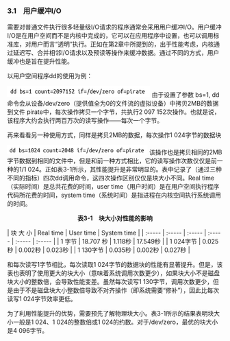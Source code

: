 ### 3.1　用户缓冲I/O

需要对普通文件执行很多轻量级I/O请求的程序通常会采用用户缓冲I/O。用户缓冲I/O是在用户空间而不是内核中完成的，它可以在应用程序中设置，也可以调用标准库，对用户而言“透明”执行。正如在第2章中所提到的，出于性能考虑，内核通过延迟写、合并相邻I/O请求以及预读等操作来缓冲数据。通过不同的方式，用户缓冲也是旨在提升性能。

以用户空间程序dd的使用为例：



![80.png](../images/80.png)
由于设置了参数 bs=1, dd命令会从设备/dev/zero（提供值全为0的文件流的虚拟设备）中拷贝2MB的数据到文件 pirate中，每次操作拷贝一个字节，共执行2 097 152次操作。也就是说，该程序大约会执行两百万次的读写操作——每次一个字节。

再来看看另一种使用方式，同样是拷贝2MB的数据，每次操作1 024字节的数据块



![81.png](../images/81.png)
该操作也是拷贝相同的2MB字节数据到相同的文件中，但是和前一种方式相比，它的读写操作次数仅仅是前一种的1/1 024。正如表3-1所示，其性能提升是非常明显的。表中记录了（通过三种不同的指标）四次dd调用命令，这四次操作区别仅仅是块大小不同。Real time（实际时间）是总共花费的时间，user time（用户时间）是在用户空间执行程序代码所花费的时间，system time（系统时间）是指进程在内核空间执行系统调用的时间。

<center class="my_markdown"><b class="my_markdown">表3-1　块大小对性能的影响</b></center>

| 块 大 小 | Real time | User time | System time |
| :-----  | :-----  | :-----  | :-----  | :-----  | :-----  |
| 1 字节 | 18.707 秒 | 1.118秒 | 17.549秒 |
| 1 024字节 | 0.025秒 | 0.002秒 | 0.023秒 |
| 1 130字节 | 0.035秒 | 0.002秒 | 0.027秒 |

和每次读写1字节相比，每次读取1 024字节的数据块的性能有显著提升。但是，该表也表明了使用更大的块大小（意味着系统调用次数更少），如果块大小不是磁盘块大小的整数倍，会导致性能变差。虽然每次读写1 130字节，调用次数更少，但是由于不是磁盘块大小整数倍导致不对齐操作（即系统需要“修补”），因此比每次读写1 024字节效率更低。

为了利用性能提升的优势，需要预先了解物理块大小。表3-1所示的结果表明块大小一般是1 024、1 024的整数倍或1 024的约数。对于/dev/zero，最优的块大小是4 096字节。

